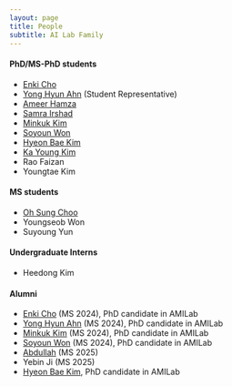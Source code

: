 ```yaml
---
layout: page
title: People
subtitle: AI Lab Family
---
```

  
#### PhD/MS-PhD students
* [Enki Cho](students/EnkiCho.md) 
* [Yong Hyun Ahn](students/YongHyunAhn.md) (Student Representative)                         
* [Ameer Hamza](students/AmeerHamza.md)
* [Samra Irshad](students/Sam.md)
* [Minkuk Kim](students/MinKukKim.md)
* [Soyoun Won](students/SoyeonOne.md)
* [Hyeon Bae Kim](students/HyeonbaeKim.md)
* [Ka Young Kim](students/KaYoungKim.md)
* Rao Faizan
* Youngtae Kim
  
#### MS students
* [Oh Sung Choo](students/OhsungChoo.md)
* Youngseob Won
* Suyoung Yun

#### Undergraduate Interns
* Heedong Kim



#### Alumni
* [Enki Cho](students/EnkiCho.md) (MS 2024), PhD candidate in AMILab
* [Yong Hyun Ahn](students/YongHyunAhn.md) (MS 2024), PhD candidate in AMILab
* [Minkuk Kim](students/MinKukKim.md) (MS 2024), PhD candidate in AMILab
* [Soyoun Won](students/SoyeonOne.md) (MS 2024), PhD candidate in AMILab
* [Abdullah](students/Abdullah.md) (MS 2025)
* Yebin Ji (MS 2025)
* [Hyeon Bae Kim](students/HyeonbaeKim.md), PhD candidate in AMILab

